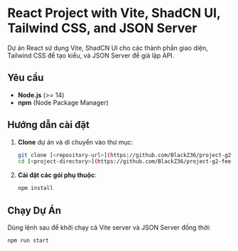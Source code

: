 # React Project with Vite, ShadCN UI, Tailwind CSS, and JSON Server

Dự án React sử dụng Vite, ShadCN UI cho các thành phần giao diện, Tailwind CSS để tạo kiểu, và JSON Server để giả lập API.

## Yêu cầu

- **Node.js** (>= 14)
- **npm** (Node Package Manager)

## Hướng dẫn cài đặt

1. **Clone** dự án và di chuyển vào thư mục:
    ```bash
    git clone [<repository-url>](https://github.com/BlackZ36/project-g2-feedback-system.git)
    cd [<project-directory>](https://github.com/BlackZ36/project-g2-feedback-system.git)
    ```

2. **Cài đặt các gói phụ thuộc**:
    ```bash
    npm install
    ```


## Chạy Dự Án

Dùng lệnh sau để khởi chạy cả Vite server và JSON Server đồng thời:

```bash
npm run start
